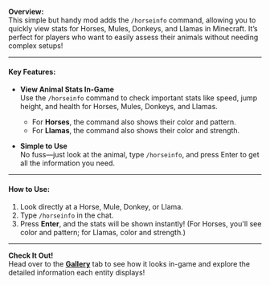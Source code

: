 **Overview:**  
This simple but handy mod adds the `/horseinfo` command, allowing you to quickly view stats for Horses, Mules, Donkeys, and Llamas in Minecraft. It’s perfect for players who want to easily assess their animals without needing complex setups!

---

#### **Key Features:**

- **View Animal Stats In-Game**  
  Use the `/horseinfo` command to check important stats like speed, jump height, and health for Horses, Mules, Donkeys, and Llamas.  
  - For **Horses**, the command also shows their color and pattern.  
  - For **Llamas**, the command also shows their color and strength.

- **Simple to Use**  
  No fuss—just look at the animal, type `/horseinfo`, and press Enter to get all the information you need.

---

#### **How to Use:**

1. Look directly at a Horse, Mule, Donkey, or Llama.
2. Type `/horseinfo` in the chat.
3. Press **Enter**, and the stats will be shown instantly! (For Horses, you'll see color and pattern; for Llamas, color and strength.)

---

**Check It Out!**  
Head over to the [**Gallery**](https://modrinth.com/mod/horse-info/gallery) tab to see how it looks in-game and explore the detailed information each entity displays!
